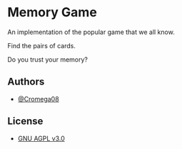 # Memory Game

An implementation of the popular game that we all know.

Find the pairs of cards.

Do you trust your memory?

## Authors

* [@Cromega08](https://www.github.com/cromega08)

## License

* [GNU AGPL v3.0](https://choosealicense.com/licenses/agpl-3.0/)
